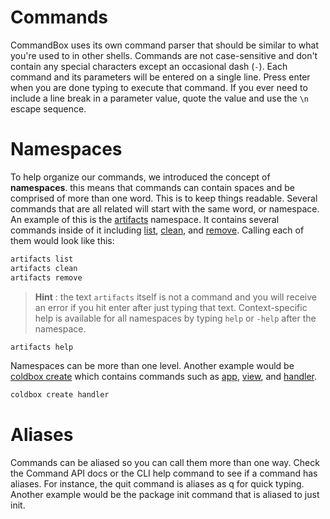# Commands

CommandBox uses its own command parser that should be similar to what you're used to in other shells. Commands are not case-sensitive and don't contain any special characters except an occasional dash (`-`). Each command and its parameters will be entered on a single line. Press enter when you are done typing to execute that command. If you ever need to include a line break in a parameter value, quote the value and use the `\n` escape sequence.

# Namespaces

To help organize our commands, we introduced the concept of **namespaces**. this means that commands can contain spaces and be comprised of more than one word. This is to keep things readable. Several commands that are all related will start with the same word, or namespace. An example of this is the [artifacts](http://apidocs.ortussolutions.com/commandbox/1.0.0/index.html?commandbox/commands/artifacts/package-summary.html) namespace. It contains several commands inside of it including [list](http://apidocs.ortussolutions.com/commandbox/1.0.0/index.html?commandbox/commands/artifacts/list.html), [clean](http://apidocs.ortussolutions.com/commandbox/1.0.0/index.html?commandbox/commands/artifacts/clean.html), and [remove](http://apidocs.ortussolutions.com/commandbox/1.0.0/index.html?commandbox/commands/artifacts/remove.html). Calling each of them would look like this:

```bash
artifacts list
artifacts clean
artifacts remove
```

>**Hint** : the text `artifacts` itself is not a command and you will receive an error if you hit enter after just typing that text. Context-specific help is available for all namespaces by typing `help` or `-help` after the namespace.

```bash
artifacts help
```

Namespaces can be more than one level. Another example would be [coldbox create](http://apidocs.ortussolutions.com/commandbox/1.0.0/index.html?commandbox/commands/coldbox/create/package-summary.htmll) which contains commands such as [app](http://apidocs.ortussolutions.com/commandbox/1.0.0/index.html?commandbox/commands/coldbox/create/app.html), [view](http://apidocs.ortussolutions.com/commandbox/1.0.0/index.html?commandbox/commands/coldbox/create/view.html), and [handler](http://apidocs.ortussolutions.com/commandbox/1.0.0/index.html?commandbox/commands/coldbox/create/controller.html).

```bash
coldbox create handler
```

# Aliases
Commands can be aliased so you can call them more than one way. Check the Command API docs or the CLI help command to see if a command has aliases. For instance, the quit command is aliases as q for quick typing. Another example would be the package init command that is aliased to just init.
